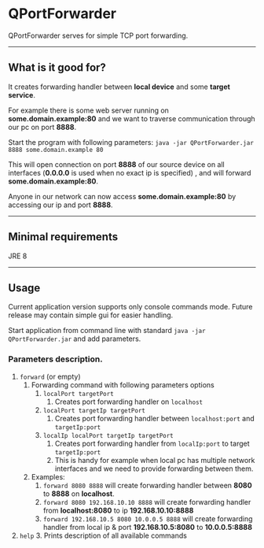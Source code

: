 # QPortForwarder

QPortForwarder serves for simple TCP port forwarding.

---
## What is it good for? 

It creates forwarding handler between **local device** and some **target service**.

For example there is some web server running on **some.domain.example:80**
and we want to traverse communication through our pc on port **8888**.

Start the program with following parameters:
`java -jar QPortForwarder.jar 8888 some.domain.example 80`

This will open connection on port **8888** of our source device on all interfaces (**0.0.0.0** is used when no exact ip is specified) 
, and will forward **some.domain.example:80**.

Anyone in our network can now access **some.domain.example:80** by accessing our ip and port **8888**.


---
## Minimal requirements
JRE 8

---
## Usage
Current application version supports only console commands mode.
Future release may contain simple gui for easier handling.

Start application from command line with standard `java -jar QPortForwarder.jar` and add parameters.

### Parameters description.
1. `forward` (or empty)
   1. Forwarding command with following parameters options
      1. `localPort targetPort`
         1. Creates port forwarding handler on `localhost`
      2. `localPort targetIp targetPort`
         1. Creates port forwarding handler between `localhost:port` and `targetIp:port`
      3. `localIp localPort targetIp targetPort`
         1. Creates port forwarding handler from `localIp:port` to target `targetIp:port`
         2. This is handy for example when local pc has multiple network interfaces and we need to provide forwarding between them.
   2. Examples:
      1. `forward 8080 8888` will create forwarding handler between **8080** to **8888** on **localhost**.
      2. `forward 8080 192.168.10.10 8888` will create forwarding handler from **localhost:8080** to ip **192.168.10.10:8888** 
      3. `forward 192.168.10.5 8080 10.0.0.5 8888` will create forwarding handler from local ip & port **192.168.10.5:8080** to **10.0.0.5:8888**
2. `help`
   3. Prints description of all available commands


